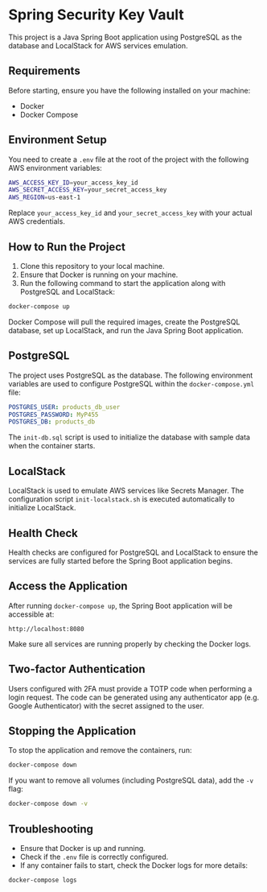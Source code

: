 
# Spring Security Key Vault

This project is a Java Spring Boot application using PostgreSQL as the database and LocalStack for AWS services emulation.

## Requirements

Before starting, ensure you have the following installed on your machine:

- Docker
- Docker Compose

## Environment Setup

You need to create a `.env` file at the root of the project with the following AWS environment variables:

```bash
AWS_ACCESS_KEY_ID=your_access_key_id
AWS_SECRET_ACCESS_KEY=your_secret_access_key
AWS_REGION=us-east-1
```

Replace `your_access_key_id` and `your_secret_access_key` with your actual AWS credentials.

## How to Run the Project

1. Clone this repository to your local machine.
2. Ensure that Docker is running on your machine.
3. Run the following command to start the application along with PostgreSQL and LocalStack:

```bash
docker-compose up
```

Docker Compose will pull the required images, create the PostgreSQL database, set up LocalStack, and run the Java Spring Boot application.

## PostgreSQL

The project uses PostgreSQL as the database. The following environment variables are used to configure PostgreSQL within the `docker-compose.yml` file:

```yaml
POSTGRES_USER: products_db_user
POSTGRES_PASSWORD: MyP455
POSTGRES_DB: products_db
```

The `init-db.sql` script is used to initialize the database with sample data when the container starts.

## LocalStack

LocalStack is used to emulate AWS services like Secrets Manager. The configuration script `init-localstack.sh` is executed automatically to initialize LocalStack.

## Health Check

Health checks are configured for PostgreSQL and LocalStack to ensure the services are fully started before the Spring Boot application begins.

## Access the Application

After running `docker-compose up`, the Spring Boot application will be accessible at:

```
http://localhost:8080
```

Make sure all services are running properly by checking the Docker logs.

## Two-factor Authentication

Users configured with 2FA must provide a TOTP code when performing a login request.
The code can be generated using any authenticator app (e.g. Google Authenticator)
with the secret assigned to the user.

## Stopping the Application

To stop the application and remove the containers, run:

```bash
docker-compose down
```

If you want to remove all volumes (including PostgreSQL data), add the `-v` flag:

```bash
docker-compose down -v
```

## Troubleshooting

- Ensure that Docker is up and running.
- Check if the `.env` file is correctly configured.
- If any container fails to start, check the Docker logs for more details:

```bash
docker-compose logs
```
